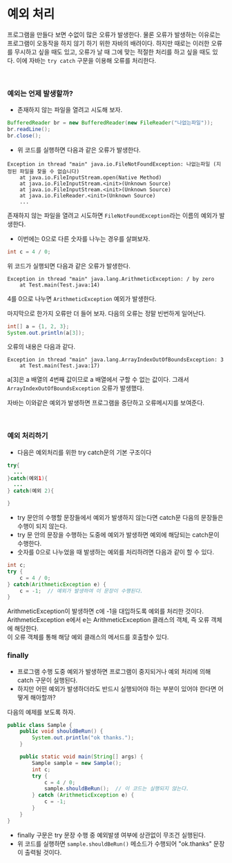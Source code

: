 # 예외 처리

프로그램을 만들다 보면 수없이 많은 오류가 발생한다. 물론 오류가 발생하는 이유로는 프로그램이 오동작을 하지 않기 하기 위한 자바의 배려이다. 하지만 때로는 이러한 오류를 무시하고 싶을 때도 있고, 오류가 날 때 그에 맞는 적절한 처리를 하고 싶을 때도 있다. 이에 자바는 `try catch` 구문을 이용해 오류를 처리한다.  
  
  <br>

### 예외는 언제 발생할까?

- 존재하지 않는 파일을 열려고 시도해 보자.
```java
BufferedReader br = new BufferedReader(new FileReader("나없는파일"));
br.readLine();
br.close();
```
- 위 코드를 실행하면 다음과 같은 오류가 발생한다.

```
Exception in thread "main" java.io.FileNotFoundException: 나없는파일 (지정된 파일을 찾을 수 없습니다)
    at java.io.FileInputStream.open(Native Method)
    at java.io.FileInputStream.<init>(Unknown Source)
    at java.io.FileInputStream.<init>(Unknown Source)
    at java.io.FileReader.<init>(Unknown Source)
    ...
```
 존재하지 않는 파일을 열려고 시도하면 `FileNotFoundException`라는 이름의 예외가 발생한다.  
   
- 이번에는 0으로 다른 숫자를 나누는 경우를 살펴보자.

```java
int c = 4 / 0;
```
위 코드가 실행되면 다음과 같은 오류가 발생한다.
```
Exception in thread "main" java.lang.ArithmeticException: / by zero
    at Test.main(Test.java:14)
```
4를 0으로 나누면 `ArithmeticException` 예외가 발생한다. 
  
마지막으로 한가지 오류만 더 들어 보자. 다음의 오류는 정말 빈번하게 일어난다.

```java
int[] a = {1, 2, 3};
System.out.println(a[3]);
```
오류의 내용은 다음과 같다.
```
Exception in thread "main" java.lang.ArrayIndexOutOfBoundsException: 3
    at Test.main(Test.java:17)
```
a[3]은 a 배열의 4번째 값이므로 a 배열에서 구할 수 없는 값이다. 그래서  `ArrayIndexOutOfBoundsException` 오류가 발생했다.  
  
자바는 이와같은 예외가 발생하면 프로그램을 중단하고 오류메시지를 보여준다.

<br>

### 예외 처리하기
- 다음은 예외처리를 위한 try catch문의 기본 구조이다

```java
try{
  ...
}catch(예외1){
  ...
} catch(예외 2){

}
```
- try 문안의 수행할 문장들에서 예외가 발생하지 않는다면 catch문 다음의 문장들은 수행이 되지 않는다.
- try 문 안의 문장을 수행하는 도중에 예외가 발생하면 예외에 해당되는 catch문이 수행한다.
- 숫자를 0으로 나누었을 때 발생하는 예외를 처리하려면 다음과 같이 할 수 있다.

```java
int c;
try {
    c = 4 / 0;
} catch(ArithmeticException e) {
    c = -1;  // 예외가 발생하여 이 문장이 수행된다.
}
```
ArithmeticException이 발생하면 c에 -1을 대입하도록 예외를 처리한 것이다.   ArithmeticException e에서 e는 ArithmeticException 클래스의 객체, 즉 오류 객체에 해당한다.  
 이 오류 객체를 통해 해당 예외 클래스의 메서드를 호출할수 있다.
 <br>

### finally
- 프로그램 수행 도중 예외가 발생하면 프로그램이 중지되거나 예외 처리에 의해 catch 구문이 실행된다.
- 하지만 어떤 예외가 발생하더라도 반드시 실행되어야 하는 부분이 있어야 한다면 어떻게 해아할까?  
  
다음의 예제를 보도록 하자.
```JAVA
public class Sample {
    public void shouldBeRun() {
        System.out.println("ok thanks.");
    }

    public static void main(String[] args) {
        Sample sample = new Sample();
        int c;
        try {
            c = 4 / 0;
            sample.shouldBeRun();  // 이 코드는 실행되지 않는다.
        } catch (ArithmeticException e) {
            c = -1;
        }
    }
}
```
- finally 구문은 try 문장 수행 중 예외발생 여부에 상관없이 무조건 실행된다.
- 위 코드를 실행하면 `sample.shouldBeRun()` 메소드가 수행되어 "ok.thanks" 문장이 출력될 것이다.